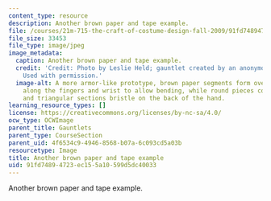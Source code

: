 ```yaml
---
content_type: resource
description: Another brown paper and tape example.
file: /courses/21m-715-the-craft-of-costume-design-fall-2009/91fd74894723ec155a10599d5dc40033_IMG_0593.jpg
file_size: 33453
file_type: image/jpeg
image_metadata:
  caption: Another brown paper and tape example.
  credit: 'Credit: Photo by Leslie Held; gauntlet created by an anonymous MIT student.
    Used with permission.'
  image-alt: A more armor-like prototype, brown paper segments form overlapping wedges
    along the fingers and wrist to allow bending, while round pieces cover the knuckles,
    and triangular sections bristle on the back of the hand.
learning_resource_types: []
license: https://creativecommons.org/licenses/by-nc-sa/4.0/
ocw_type: OCWImage
parent_title: Gauntlets
parent_type: CourseSection
parent_uid: 4f6534c9-4946-8568-b07a-6c093cd5a03b
resourcetype: Image
title: Another brown paper and tape example
uid: 91fd7489-4723-ec15-5a10-599d5dc40033
---
```

Another brown paper and tape example.